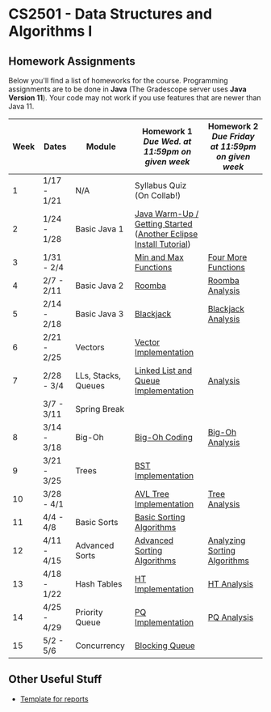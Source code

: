 CS2501 - Data Structures and Algorithms I
===============================

<a name="introduction"></a>Homework Assignments
--------------------------------------- 

Below you'll find a list of homeworks for the course. Programming assignments are to be done in **Java** (The Gradescope server uses **Java Version 11**). Your code may not work if you use features that are newer than Java 11.

| Week | Dates | Module | Homework 1<br>*Due Wed. at 11:59pm on given week* | Homework 2<br>*Due Friday at 11:59pm on given week* |
|--|---------|------------------------|----------------------------|----------------------------|
| 1 | 1/17 - 1/21 | N/A | Syllabus Quiz (On Collab!) | |
| 2 | 1/24 - 1/28 | Basic Java 1 | [Java Warm-Up / Getting Started](./BasicJava1/power.pdf)<br>([Another Eclipse Install Tutorial](../java/installingJavaAndEclipse.pdf)) | |
| 3 | 1/31 - 2/4 | | [Min and Max Functions](./BasicJava1/minMax.pdf) | [Four More Functions](./BasicJava1/fourFunctions.pdf) |
| 4 | 2/7 - 2/11 | Basic Java 2 | [Roomba](./BasicJava2/roomba.pdf) | [Roomba Analysis](./BasicJava2/roombaAnalysis.pdf) |
| 5 | 2/14 - 2/18 | Basic Java 3 | [Blackjack](BasicJava3/blackjack.pdf) | [Blackjack Analysis](BasicJava3/blackjackAnalysis.pdf) |
| 6 | 2/21 - 2/25 | Vectors | [Vector Implementation](Vectors/vectors.pdf) |  |
| 7 | 2/28 - 3/4 | LLs, Stacks, Queues | [Linked List and Queue Implementation](./LLStacksQueues/LLStacksQueues.pdf) | [Analysis](./LLStacksQueues/LLStackQueueAnalysis.pdf) |
|  | 3/7 - 3/11 | Spring Break |  |  |
| 8 | 3/14 - 3/18 | Big-Oh | [Big-Oh Coding](BigOh/bigOh.pdf) | [Big-Oh Analysis](./BigOh/bigOhAnalysis.pdf) |
| 9 | 3/21 - 3/25 | Trees | [BST Implementation](BinarySearchTrees/BinarySearchTrees.pdf) |  |
| 10 | 3/28 - 4/1 |  | [AVL Tree Implementation](BinarySearchTrees/AVLTrees.pdf) | [Tree Analysis](BinarySearchTrees/BSTAnalysis.pdf) |
| 11 | 4/4 - 4/8 | Basic Sorts | [Basic Sorting Algorithms](BasicSorts/basicSorts.pdf) | |
| 12 | 4/11 - 4/15 | Advanced Sorts | [Advanced Sorting Algorithms](AdvancedSorts/advancedSorts.pdf) | [Analyzing Sorting Algorithms](AdvancedSorts/sortingAnalysis.pdf) |
| 13 | 4/18 - 1/22 | Hash Tables | [HT Implementation](HashTables/hashTables.pdf) | [HT Analysis](HashTables/hashTableAnalysis.pdf) |
| 14 | 4/25 - 4/29 | Priority Queue | [PQ Implementation](PriorityQueues/priorityQueues.pdf) | [PQ Analysis](PriorityQueues/priorityQueueAnalysis.pdf) |
| 15 | 5/2 - 5/6 | Concurrency | [Blocking Queue](Concurrency/concurrency.pdf) |  |



<a name="other"></a>Other Useful Stuff
---------------------------------------

- [Template for reports](./WordPaperTemplate.zip) 
